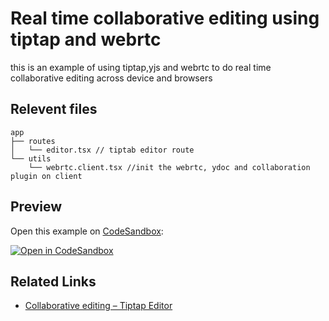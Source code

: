 # Real time collaborative editing using tiptap and webrtc

this is an example of using tiptap,yjs and webrtc to do real time collaborative editing across device and browsers

## Relevent files

```
app
├── routes
│   └── editor.tsx // tiptab editor route
└── utils
    └── webrtc.client.tsx //init the webrtc, ydoc and collaboration plugin on client
```

## Preview

Open this example on [CodeSandbox](https://codesandbox.com):

[![Open in CodeSandbox](https://codesandbox.io/static/img/play-codesandbox.svg)](https://codesandbox.io/s/github/remix-run/remix/tree/main/examples/tiptap-collab-editing)

## Related Links

- [Collaborative editing – Tiptap Editor](https://tiptap.dev/guide/collaborative-editing#show-other-cursors)
